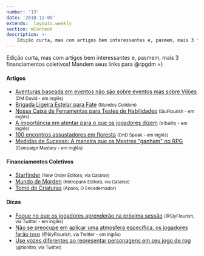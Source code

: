 ```yaml
---
number: '13'
date: '2018-11-05'
extends: _layouts.weekly
section: mContent
description: >-
    Edição curta, mas com artigos bem interessantes e, pasmem, mais 3 financiamentos coletivos! Mandem seus links para @rpgdm =)
---
```


Edição curta, mas com artigos bem interessantes e, pasmem, mais 3 financiamentos coletivos! Mandem seus links para @rpgdm =)

#### Artigos

- [Aventuras baseada em eventos não são sobre eventos mas sobre Vilões] <small>(DM David - em inglês)</small>
- [Brigada Ligeira Estelar para Fate] <small>(Mundos Colidem)</small>
- [Nossa Caixa de Ferramentas para Testes de Habilidades] <small>(SluFlourish - em inglês)</small>
- [A importância em atentar para o que os jogadores dizem] <small>(tribality - em inglês)</small>
- [100 encontros assustadores em floresta] <small>(DnD Speak - em inglês)</small>
- [Medidas de Sucesso: A maneira que os Mestres "ganham" no RPG] <small>(Campaign Mastery - em inglês)</small>

#### Financiamentos Coletivos

- [Starfinder] <small>(New Order Editora, via Catarse)</small>
- [Mundo de Morden] <small>(Retropunk Editora, via Catarse)</small>
- [Tomo de Criaturas] <small>(Apollo, O Encadernador)</small>

#### Dicas

- [Foque no que os jogadores aprenderão na próxima sessão] <small>(@SlyFlourish, via Twitter - em inglês)</small>
- [Não se preocupe em aplicar uma atmosfera específica, os jogadores farão isso] <small>(@SlyFlourish, via Twitter - em inglês)</small>
- [Use vozes diferentes ao representar personagens em seu jogo de rpg] <small>(@tionitro, via Twitter)</small>

[Starfinder]: https://www.catarse.me/Starfinder
[Mundo de Morden]: https://www.catarse.me/morden
[Foque no que os jogadores aprenderão na próxima sessão]: https://twitter.com/SlyFlourish/status/1060925607113035777
[Não se preocupe em aplicar uma atmosfera específica, os jogadores farão isso]: https://twitter.com/SlyFlourish/status/1060230957561757697
[Use vozes diferentes ao representar personagens em seu jogo de rpg]: https://twitter.com/tionitro/status/1059508683405713413
[Aventuras baseada em eventos não são sobre eventos mas sobre Vilões]: http://dmdavid.com/tag/event-driven-d-theyre-about-villains/
[Tomo de Criaturas]: https://www.catarse.me/tomo_de_criaturas_7f11
[Brigada Ligeira Estelar para Fate]: https://mundoscolidem.com.br/ble-fate/
[Nossa Caixa de Ferramentas para Testes de Habilidades]: http://slyflourish.com/ability_check_toolbox.html
[A importância em atentar para o que os jogadores dizem]: https://www.tribality.com/2018/11/05/the-importance-behind-paying-attention-to-players-say/
[100 encontros assustadores em floresta]: http://dndspeak.com/2018/11/100-scary-forest-encounters/
[Medidas de Sucesso: A maneira que os Mestres "ganham" no RPG]: http://www.campaignmastery.com/blog/a-measure-of-success/
